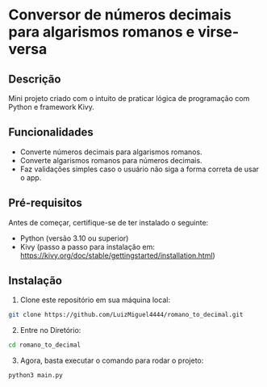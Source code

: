 # Conversor de números decimais para algarismos romanos e virse-versa

## Descrição

Mini projeto criado com o intuito de praticar lógica de programação com Python e framework Kivy.

## Funcionalidades

- Converte números decimais para algarismos romanos.
- Converte algarismos romanos para números decimais.
- Faz validações simples caso o usuário não siga a forma correta de usar o app.

## Pré-requisitos

Antes de começar, certifique-se de ter instalado o seguinte:

- Python (versão 3.10 ou superior)
- Kivy (passo a passo para instalação em: https://kivy.org/doc/stable/gettingstarted/installation.html)

## Instalação

1. Clone este repositório em sua máquina local:

```bash
git clone https://github.com/LuizMiguel4444/romano_to_decimal.git
```

2. Entre no Diretório:

````bash
cd romano_to_decimal
````

3. Agora, basta executar o comando para rodar o projeto: 
```bash
python3 main.py
```

